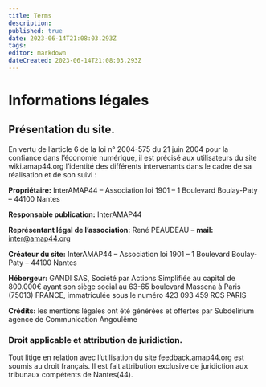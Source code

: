 ```yaml
---
title: Terms
description: 
published: true
date: 2023-06-14T21:08:03.293Z
tags: 
editor: markdown
dateCreated: 2023-06-14T21:08:03.293Z
---
```


# Informations légales
## Présentation du site.
En vertu de l’article 6 de la loi n° 2004-575 du 21 juin 2004 pour la confiance dans l’économie numérique, il est précisé aux utilisateurs du site wiki.amap44.org l’identité des différents intervenants dans le cadre de sa réalisation et de son suivi :

**Propriétaire:** InterAMAP44 – Association loi 1901 – 1 Boulevard Boulay-Paty – 44100 Nantes

**Responsable publication:** InterAMAP44

**Représentant légal de l’association:** René PEAUDEAU – **mail:** inter@amap44.org

**Créateur du site:** InterAMAP44 – Association loi 1901 – 1 Boulevard Boulay-Paty – 44100 Nantes

**Hébergeur:** GANDI SAS, Société par Actions Simplifiée au capital de 800.000€ ayant son siège social au
63-65 boulevard Massena à Paris (75013) FRANCE,
immatriculée sous le numéro 423 093 459 RCS PARIS

**Crédits:** les mentions légales ont été générées et offertes par Subdelirium agence de Communication Angoulême

### Droit applicable et attribution de juridiction.
Tout litige en relation avec l’utilisation du site feedback.amap44.org est soumis au droit français. Il est fait attribution exclusive de juridiction aux tribunaux compétents de Nantes(44).

